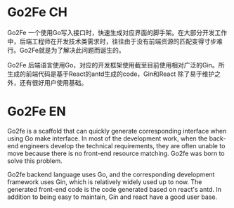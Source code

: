 # Go2Fe CH
Go2Fe 一个使用Go写入接口时，快速生成对应界面的脚手架。在大部分开发工作中，后端工程师在开发技术类需求时，往往由于没有前端资源的匹配变得寸步难行。Go2Fe就是为了解决此问题而诞生的。

Go2Fe 后端语言使用Go，对应的开发框架使用截至目前使用相对广泛的Gin。所生成的前端代码是基于React的antd生成的code，Gin和React 除了易于维护之外，还有很好用户使用基础。

# Go2Fe EN
Go2fe is a scaffold that can quickly generate corresponding interface when using Go make interface. In most of the development work, when the back-end engineers develop the technical requirements, they are often unable to move because there is no front-end resource matching. Go2fe was born to solve this problem.


Go2fe backend language uses Go, and the corresponding development framework uses Gin, which is relatively widely used up to now. The generated front-end code is the code generated based on react's antd. In addition to being easy to maintain, Gin and react have a good user base.
